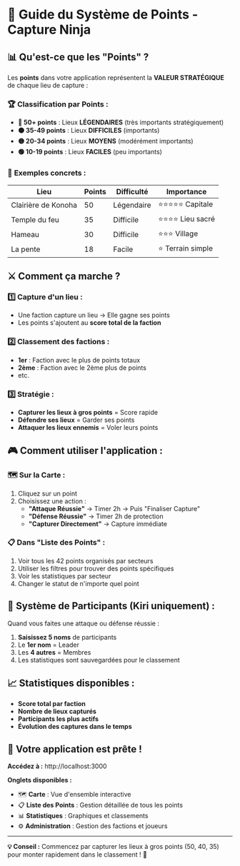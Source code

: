 # 🎯 Guide du Système de Points - Capture Ninja

## 📊 **Qu'est-ce que les "Points" ?**

Les **points** dans votre application représentent la **VALEUR STRATÉGIQUE** de chaque lieu de capture :

### 🏆 **Classification par Points :**

- **🔴 50+ points** : Lieux **LÉGENDAIRES** (très importants stratégiquement)
- **🟠 35-49 points** : Lieux **DIFFICILES** (importants)
- **🟡 20-34 points** : Lieux **MOYENS** (modérément importants)
- **🟢 10-19 points** : Lieux **FACILES** (peu importants)

### 📍 **Exemples concrets :**

| Lieu | Points | Difficulté | Importance |
|------|--------|------------|------------|
| Clairière de Konoha | 50 | Légendaire | ⭐⭐⭐⭐⭐ Capitale |
| Temple du feu | 35 | Difficile | ⭐⭐⭐⭐ Lieu sacré |
| Hameau | 30 | Difficile | ⭐⭐⭐ Village |
| La pente | 18 | Facile | ⭐ Terrain simple |

## ⚔️ **Comment ça marche ?**

### 1️⃣ **Capture d'un lieu :**
- Une faction capture un lieu → Elle gagne ses points
- Les points s'ajoutent au **score total de la faction**

### 2️⃣ **Classement des factions :**
- **1er** : Faction avec le plus de points totaux
- **2ème** : Faction avec le 2ème plus de points
- etc.

### 3️⃣ **Stratégie :**
- **Capturer les lieux à gros points** = Score rapide
- **Défendre ses lieux** = Garder ses points
- **Attaquer les lieux ennemis** = Voler leurs points

## 🎮 **Comment utiliser l'application :**

### 🗺️ **Sur la Carte :**
1. Cliquez sur un point
2. Choisissez une action :
   - **"Attaque Réussie"** → Timer 2h → Puis "Finaliser Capture"
   - **"Défense Réussie"** → Timer 2h de protection
   - **"Capturer Directement"** → Capture immédiate

### 📋 **Dans "Liste des Points" :**
1. Voir tous les 42 points organisés par secteurs
2. Utiliser les filtres pour trouver des points spécifiques
3. Voir les statistiques par secteur
4. Changer le statut de n'importe quel point

## 🏅 **Système de Participants (Kiri uniquement) :**

Quand vous faites une attaque ou défense réussie :
1. **Saisissez 5 noms** de participants
2. Le **1er nom** = Leader
3. Les **4 autres** = Membres
4. Les statistiques sont sauvegardées pour le classement

## 📈 **Statistiques disponibles :**

- **Score total par faction**
- **Nombre de lieux capturés**
- **Participants les plus actifs**
- **Évolution des captures dans le temps**

## 🚀 **Votre application est prête !**

**Accédez à :** http://localhost:3000

**Onglets disponibles :**
- 🗺️ **Carte** : Vue d'ensemble interactive
- 📋 **Liste des Points** : Gestion détaillée de tous les points
- 📊 **Statistiques** : Graphiques et classements
- ⚙️ **Administration** : Gestion des factions et joueurs

---

**💡 Conseil :** Commencez par capturer les lieux à gros points (50, 40, 35) pour monter rapidement dans le classement ! 🎯

